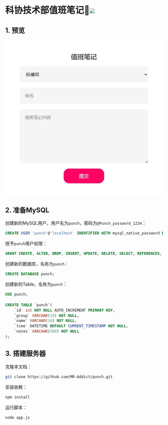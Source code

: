 <h1>科协技术部值班笔记👻<img src="https://github.com/MR-Addict/punch/actions/workflows/server.yml/badge.svg?branch=main"/>
</h1>

## 1. 预览

![Punch](images/Punch.jpg)

## 2. 准备MySQL

创建新的MySQL用户，用户名为`punch`，密码为`@Punch_password_1234`：

```sql
CREATE USER 'punch'@'localhost' IDENTIFIED WITH mysql_native_password BY '@Punch_password_1234';
```

授予`punch`用户权限：

```sql
GRANT CREATE, ALTER, DROP, INSERT, UPDATE, DELETE, SELECT, REFERENCES, RELOAD on *.* TO 'punch'@'localhost' WITH GRANT OPTION;
```

创建新的数据库，名称为`punch`：

```sql
CREATE DATABASE punch;
```

创建新的Table，名称为`punch`：

```sql
USE punch;

CREATE TABLE `punch`(
    `id` int NOT NULL AUTO_INCREMENT PRIMARY KEY,
    `group` VARCHAR(10) NOT NULL,
    `name` VARCHAR(10) NOT NULL,
    `time` DATETIME DEFAULT CURRENT_TIMESTAMP NOT NULL,
    `notes` VARCHAR(500) NOT NULL
);
```

## 3. 搭建服务器

克隆本文档：

```bash
git clone https://github.com/MR-Addict/punch.git
```

安装依赖：

```bash
npm install
```

运行脚本：

```bash
node app.js
```
